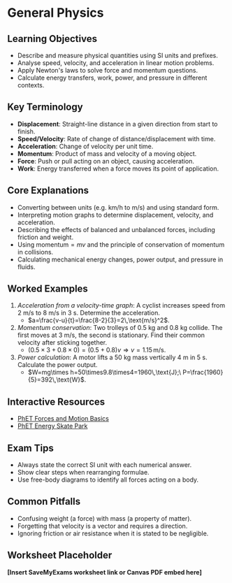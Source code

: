 # General Physics

## Learning Objectives
- Describe and measure physical quantities using SI units and prefixes.
- Analyse speed, velocity, and acceleration in linear motion problems.
- Apply Newton's laws to solve force and momentum questions.
- Calculate energy transfers, work, power, and pressure in different contexts.

## Key Terminology
- **Displacement**: Straight-line distance in a given direction from start to finish.
- **Speed/Velocity**: Rate of change of distance/displacement with time.
- **Acceleration**: Change of velocity per unit time.
- **Momentum**: Product of mass and velocity of a moving object.
- **Force**: Push or pull acting on an object, causing acceleration.
- **Work**: Energy transferred when a force moves its point of application.

## Core Explanations
- Converting between units (e.g. km/h to m/s) and using standard form.
- Interpreting motion graphs to determine displacement, velocity, and acceleration.
- Describing the effects of balanced and unbalanced forces, including friction and weight.
- Using $\text{momentum}=mv$ and the principle of conservation of momentum in collisions.
- Calculating mechanical energy changes, power output, and pressure in fluids.

## Worked Examples
1. *Acceleration from a velocity-time graph*: A cyclist increases speed from 2 m/s to 8 m/s in 3 s. Determine the acceleration.
   - $a=\frac{v-u}{t}=\frac{8-2}{3}=2\,\text{m/s}^2$.
2. *Momentum conservation*: Two trolleys of 0.5 kg and 0.8 kg collide. The first moves at 3 m/s, the second is stationary. Find their common velocity after sticking together.
   - $(0.5\times3+0.8\times0)=(0.5+0.8)v \Rightarrow v=1.15\,\text{m/s}$.
3. *Power calculation*: A motor lifts a 50 kg mass vertically 4 m in 5 s. Calculate the power output.
   - $W=mg\times h=50\times9.8\times4=1960\,\text{J};\ P=\frac{1960}{5}=392\,\text{W}$.

## Interactive Resources
- [PhET Forces and Motion Basics](https://phet.colorado.edu/en/simulation/forces-and-motion-basics)
- [PhET Energy Skate Park](https://phet.colorado.edu/en/simulation/energy-skate-park)

## Exam Tips
- Always state the correct SI unit with each numerical answer.
- Show clear steps when rearranging formulae.
- Use free-body diagrams to identify all forces acting on a body.

## Common Pitfalls
- Confusing weight (a force) with mass (a property of matter).
- Forgetting that velocity is a vector and requires a direction.
- Ignoring friction or air resistance when it is stated to be negligible.

## Worksheet Placeholder
**[Insert SaveMyExams worksheet link or Canvas PDF embed here]**
